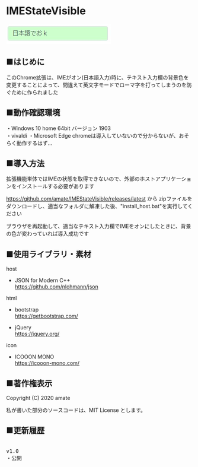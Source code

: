 # IMEStateVisible

![](https://raw.githubusercontent.com/amate/IMEStateVisible/images/images/ss1.jpg)

## ■はじめに
このChrome拡張は、IMEがオン(日本語入力)時に、テキスト入力欄の背景色を変更することによって、間違えて英文字モードでローマ字を打ってしまうのを防ぐために作られました

## ■動作確認環境
・Windows 10 home 64bit バージョン 1903  
・vivaldi
・Microsoft Edge
chromeは導入していないので分からないが、おそらく動作するはず…

## ■導入方法

拡張機能単体ではIMEの状態を取得できないので、外部のホストアプリケーションをインストールする必要があります

https://github.com/amate/IMEStateVisible/releases/latest
から zipファイルをダウンロードし、適当なフォルダに解凍した後、"install_host.bat"を実行してください

ブラウザを再起動して、適当なテキスト入力欄でIMEをオンにしたときに、背景の色が変わっていれば導入成功です

## ■使用ライブラリ・素材

host  
- JSON for Modern C++  
https://github.com/nlohmann/json


html  
- bootstrap  
https://getbootstrap.com/

- jQuery  
https://jquery.org/

icon
- ICOOON MONO  
https://icooon-mono.com/


## ■著作権表示
Copyright (C) 2020 amate

私が書いた部分のソースコードは、MIT License とします。

## ■更新履歴

<pre>

v1.0
・公開

</pre>

